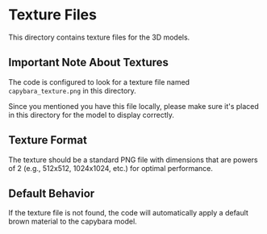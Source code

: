 # Texture Files

This directory contains texture files for the 3D models.

## Important Note About Textures

The code is configured to look for a texture file named `capybara_texture.png` in this directory. 

Since you mentioned you have this file locally, please make sure it's placed in this directory for the model to display correctly.

## Texture Format

The texture should be a standard PNG file with dimensions that are powers of 2 (e.g., 512x512, 1024x1024, etc.) for optimal performance.

## Default Behavior

If the texture file is not found, the code will automatically apply a default brown material to the capybara model.